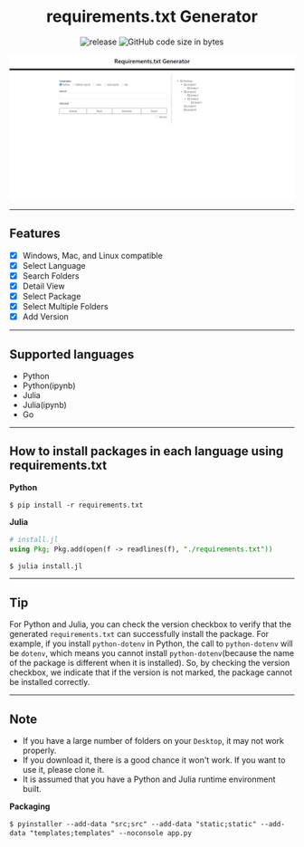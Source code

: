 <h1 align="center">requirements.txt Generator</h1>

<div align="center">
 
![release](https://img.shields.io/github/v/release/ogty/requirements.txt-generator?style=social)&nbsp;![GitHub code size in bytes](https://img.shields.io/github/languages/code-size/ogty/requirements.txt-generator?style=social)
 
</div>

![demo](static/images/demo.gif)

***

## Features

 - [x] Windows, Mac, and Linux compatible
 - [x] Select Language
 - [x] Search Folders
 - [x] Detail View
 - [x] Select Package
 - [x] Select Multiple Folders
 - [x] Add Version

***

## Supported languages

 - Python
 - Python(ipynb)
 - Julia
 - Julia(ipynb)
 - Go

***

## How to install packages in each language using requirements.txt

**Python**

```
$ pip install -r requirements.txt
```

**Julia**

```julia
# install.jl
using Pkg; Pkg.add(open(f -> readlines(f), "./requirements.txt"))
```

```
$ julia install.jl
```

***

## Tip

For Python and Julia, you can check the version checkbox to verify that the generated `requirements.txt` can successfully install the package.
For example, if you install `python-dotenv` in Python, the call to `python-dotenv` will be `dotenv`, 
which means you cannot install `python-dotenv`(because the name of the package is different when it is installed). 
So, by checking the version checkbox, we indicate that if the version is not marked, 
the package cannot be installed correctly.

***

## Note

 - If you have a large number of folders on your `Desktop`, it may not work properly.  
 - If you download it, there is a good chance it won't work. If you want to use it, please clone it.
 - It is assumed that you have a Python and Julia runtime environment built.

**Packaging**

```
$ pyinstaller --add-data "src;src" --add-data "static;static" --add-data "templates;templates" --noconsole app.py
```
